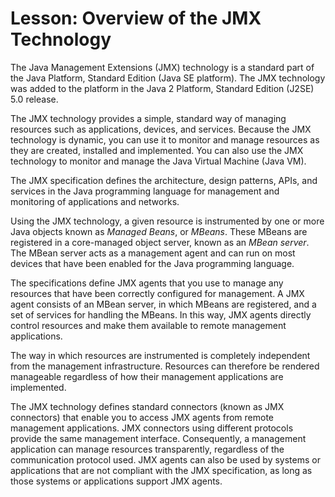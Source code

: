 
# Lesson: Overview of the JMX Technology

The Java Management Extensions (JMX) technology is a standard part of the Java Platform, Standard Edition (Java SE platform). The JMX technology was added to the platform in the Java 2 Platform, Standard Edition (J2SE) 5.0 release.

The JMX technology provides a simple, standard way of managing resources such as applications, devices, and services. Because the JMX technology is dynamic, you can use it to monitor and manage resources as they are created, installed and implemented. You can also use the JMX technology to monitor and manage the Java Virtual Machine (Java VM).

The JMX specification defines the architecture, design patterns, APIs, and services in the Java programming language for management and monitoring of applications and networks.

Using the JMX technology, a given resource is instrumented by one or more Java objects known as *Managed Beans*, or *MBeans*. These MBeans are registered in a core-managed object server, known as an *MBean server*. The MBean server acts as a management agent and can run on most devices that have been enabled for the Java programming language.

The specifications define JMX agents that you use to manage any resources that have been correctly configured for management. A JMX agent consists of an MBean server, in which MBeans are registered, and a set of services for handling the MBeans. In this way, JMX agents directly control resources and make them available to remote management applications.

The way in which resources are instrumented is completely independent from the management infrastructure. Resources can therefore be rendered manageable regardless of how their management applications are implemented.

The JMX technology defines standard connectors (known as JMX connectors) that enable you to access JMX agents from remote management applications. JMX connectors using different protocols provide the same management interface. Consequently, a management application can manage resources transparently, regardless of the communication protocol used. JMX agents can also be used by systems or applications that are not compliant with the JMX specification, as long as those systems or applications support JMX agents.
